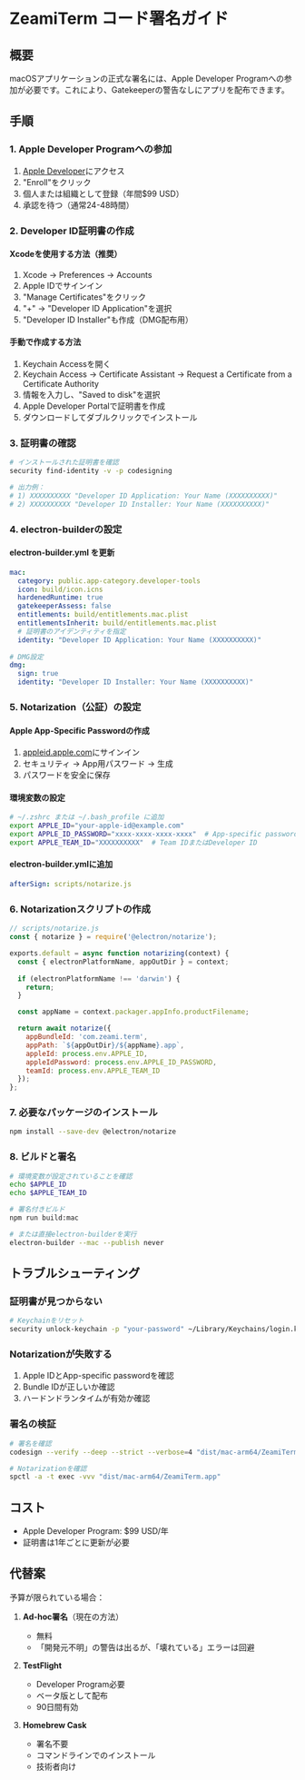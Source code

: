# ZeamiTerm コード署名ガイド

## 概要

macOSアプリケーションの正式な署名には、Apple Developer Programへの参加が必要です。これにより、Gatekeeperの警告なしにアプリを配布できます。

## 手順

### 1. Apple Developer Programへの参加

1. [Apple Developer](https://developer.apple.com/)にアクセス
2. "Enroll"をクリック
3. 個人または組織として登録（年間$99 USD）
4. 承認を待つ（通常24-48時間）

### 2. Developer ID証明書の作成

#### Xcodeを使用する方法（推奨）

1. Xcode → Preferences → Accounts
2. Apple IDでサインイン
3. "Manage Certificates"をクリック
4. "+" → "Developer ID Application"を選択
5. "Developer ID Installer"も作成（DMG配布用）

#### 手動で作成する方法

1. Keychain Accessを開く
2. Keychain Access → Certificate Assistant → Request a Certificate from a Certificate Authority
3. 情報を入力し、"Saved to disk"を選択
4. Apple Developer Portalで証明書を作成
5. ダウンロードしてダブルクリックでインストール

### 3. 証明書の確認

```bash
# インストールされた証明書を確認
security find-identity -v -p codesigning

# 出力例：
# 1) XXXXXXXXXX "Developer ID Application: Your Name (XXXXXXXXXX)"
# 2) XXXXXXXXXX "Developer ID Installer: Your Name (XXXXXXXXXX)"
```

### 4. electron-builderの設定

#### electron-builder.yml を更新

```yaml
mac:
  category: public.app-category.developer-tools
  icon: build/icon.icns
  hardenedRuntime: true
  gatekeeperAssess: false
  entitlements: build/entitlements.mac.plist
  entitlementsInherit: build/entitlements.mac.plist
  # 証明書のアイデンティティを指定
  identity: "Developer ID Application: Your Name (XXXXXXXXXX)"
  
# DMG設定
dmg:
  sign: true
  identity: "Developer ID Installer: Your Name (XXXXXXXXXX)"
```

### 5. Notarization（公証）の設定

#### Apple App-Specific Passwordの作成

1. [appleid.apple.com](https://appleid.apple.com/)にサインイン
2. セキュリティ → App用パスワード → 生成
3. パスワードを安全に保存

#### 環境変数の設定

```bash
# ~/.zshrc または ~/.bash_profile に追加
export APPLE_ID="your-apple-id@example.com"
export APPLE_ID_PASSWORD="xxxx-xxxx-xxxx-xxxx"  # App-specific password
export APPLE_TEAM_ID="XXXXXXXXXX"  # Team IDまたはDeveloper ID
```

#### electron-builder.ymlに追加

```yaml
afterSign: scripts/notarize.js
```

### 6. Notarizationスクリプトの作成

```javascript
// scripts/notarize.js
const { notarize } = require('@electron/notarize');

exports.default = async function notarizing(context) {
  const { electronPlatformName, appOutDir } = context;
  
  if (electronPlatformName !== 'darwin') {
    return;
  }

  const appName = context.packager.appInfo.productFilename;

  return await notarize({
    appBundleId: 'com.zeami.term',
    appPath: `${appOutDir}/${appName}.app`,
    appleId: process.env.APPLE_ID,
    appleIdPassword: process.env.APPLE_ID_PASSWORD,
    teamId: process.env.APPLE_TEAM_ID
  });
};
```

### 7. 必要なパッケージのインストール

```bash
npm install --save-dev @electron/notarize
```

### 8. ビルドと署名

```bash
# 環境変数が設定されていることを確認
echo $APPLE_ID
echo $APPLE_TEAM_ID

# 署名付きビルド
npm run build:mac

# または直接electron-builderを実行
electron-builder --mac --publish never
```

## トラブルシューティング

### 証明書が見つからない

```bash
# Keychainをリセット
security unlock-keychain -p "your-password" ~/Library/Keychains/login.keychain-db
```

### Notarizationが失敗する

1. Apple IDとApp-specific passwordを確認
2. Bundle IDが正しいか確認
3. ハードンドランタイムが有効か確認

### 署名の検証

```bash
# 署名を確認
codesign --verify --deep --strict --verbose=4 "dist/mac-arm64/ZeamiTerm.app"

# Notarizationを確認
spctl -a -t exec -vvv "dist/mac-arm64/ZeamiTerm.app"
```

## コスト

- Apple Developer Program: $99 USD/年
- 証明書は1年ごとに更新が必要

## 代替案

予算が限られている場合：

1. **Ad-hoc署名**（現在の方法）
   - 無料
   - 「開発元不明」の警告は出るが、「壊れている」エラーは回避

2. **TestFlight**
   - Developer Program必要
   - ベータ版として配布
   - 90日間有効

3. **Homebrew Cask**
   - 署名不要
   - コマンドラインでのインストール
   - 技術者向け